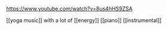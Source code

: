 
https://www.youtube.com/watch?v=8us4hHS9ZSA

[[yoga music]] with a lot of [[energy]]
[[piano]]
[[instrumental]]